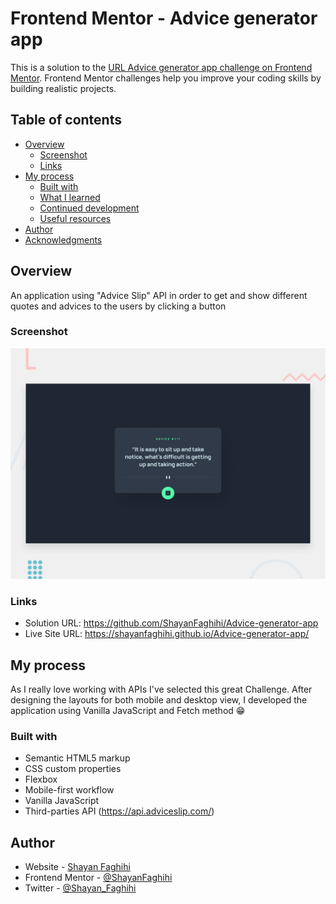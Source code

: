 # Frontend Mentor - Advice generator app

This is a solution to the [URL Advice generator app challenge on Frontend Mentor](https://www.frontendmentor.io/challenges/advice-generator-app-QdUG-13db). Frontend Mentor challenges help you improve your coding skills by building realistic projects. 

## Table of contents

- [Overview](#overview)
  - [Screenshot](#screenshot)
  - [Links](#links)
- [My process](#my-process)
  - [Built with](#built-with)
  - [What I learned](#what-i-learned)
  - [Continued development](#continued-development)
  - [Useful resources](#useful-resources)
- [Author](#author)
- [Acknowledgments](#acknowledgments)

## Overview
An application using "Advice Slip" API in order to get and show different quotes and advices to the users by clicking a button

### Screenshot

![Design preview for the Advice generator app coding challenge](./design/desktop-preview.jpg)


### Links

- Solution URL: https://github.com/ShayanFaghihi/Advice-generator-app
- Live Site URL: https://shayanfaghihi.github.io/Advice-generator-app/

## My process
As I really love working with APIs I've selected this great Challenge. After designing the layouts for both mobile and desktop view, I developed the application using Vanilla JavaScript and Fetch method 😁

### Built with

- Semantic HTML5 markup
- CSS custom properties
- Flexbox
- Mobile-first workflow
- Vanilla JavaScript
- Third-parties API (https://api.adviceslip.com/)


## Author

- Website - [Shayan Faghihi](https://shayan-faghihi.ir)
- Frontend Mentor - [@ShayanFaghihi](https://www.frontendmentor.io/profile/ShayanFaghihi)
- Twitter - [@Shayan_Faghihi](https://twitter.com/Shayan_Faghihi)
